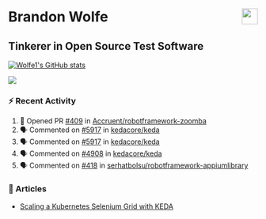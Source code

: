 Brandon Wolfe <a href="https://www.linkedin.com/in/brandon-wolfe1" target="_blank" rel="noreferrer"><img src="https://raw.githubusercontent.com/danielcranney/readme-generator/main/public/icons/socials/linkedin.svg" width="32" height="32" align="right"/></a>
==============================
Tinkerer in Open Source Test Software
-----------------------------

<p align="left"><a href="http://www.github.com/Wolfe1"><img src="https://github-readme-stats.vercel.app/api?username=Wolfe1&show_icons=true&hide=&count_private=true&title_color=0891b2&text_color=ffffff&icon_color=0891b2&bg_color=1c1917&hide_border=true&show_icons=true" alt="Wolfe1's GitHub stats" /></a></p>
<p align="left"><a href="http://www.github.com/Wolfe1"><img src="https://github-readme-streak-stats.herokuapp.com/?user=Wolfe1&stroke=ffffff&background=1c1917&ring=0891b2&fire=0891b2&currStreakNum=ffffff&currStreakLabel=0891b2&sideNums=ffffff&sideLabels=ffffff&dates=ffffff&hide_border=true" /></a></p>

### :zap: Recent Activity
<!--START_SECTION:activity-->
1. 💪 Opened PR [#409](https://github.com/Accruent/robotframework-zoomba/pull/409) in [Accruent/robotframework-zoomba](https://github.com/Accruent/robotframework-zoomba)
2. 🗣 Commented on [#5917](https://github.com/kedacore/keda/pull/5917#issuecomment-2195604034) in [kedacore/keda](https://github.com/kedacore/keda)
3. 🗣 Commented on [#5917](https://github.com/kedacore/keda/pull/5917#issuecomment-2195270725) in [kedacore/keda](https://github.com/kedacore/keda)
4. 🗣 Commented on [#4908](https://github.com/kedacore/keda/issues/4908#issuecomment-2165598109) in [kedacore/keda](https://github.com/kedacore/keda)
5. 🗣 Commented on [#418](https://github.com/serhatbolsu/robotframework-appiumlibrary/pull/418#issuecomment-2124998372) in [serhatbolsu/robotframework-appiumlibrary](https://github.com/serhatbolsu/robotframework-appiumlibrary)
<!--END_SECTION:activity-->

### :newspaper: Articles
- [Scaling a Kubernetes Selenium Grid with KEDA](https://www.linkedin.com/pulse/scaling-kubernetes-selenium-grid-keda-brandon-wolfe)
